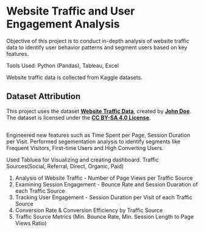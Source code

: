 # Website Traffic and User Engagement Analysis
Objective of this project is to conduct in-depth analysis of website traffic data to identify user behavior patterns and segment users based on key features.

Tools Used: Python (Pandas), Tableau, Excel

Website traffic data is collected from Kaggle datasets.
## Dataset Attribution

This project uses the dataset **[Website Traffic Data](https://www.kaggle.com/datasets/anthonytherrien/website-traffic)**, 
                   created by **[John Doe](https://www.kaggle.com/johndoe)**.  
The dataset is licensed under the **[CC BY-SA 4.0 License](https://creativecommons.org/licenses/by/4.0/)**.  
##

Engineered new features such as Time Spent per Page, Session Duration per Visit. Performed segementation analysis to identify segments like Frequent Visitors, First-time Users and High Converting Users.

Used Tabluea for Visualizing and creating dashboard.
Traffic Sources(Social, Referral, Direct, Organic, Paid)
1. Analysis of Website Traffic - Number of Page Views per Traffic Source
2. Examining Session Engagement - Bounce Rate and Session Duaration of each Traffic Source
3. Tracking User Engagement - Session Duration per Visit of each Traffic Source
4. Conversion Rate & Conversion Efficiency by Traffic Source
5. Traffic Source Metrics (Min. Bounce Rate, Min. Session Length to Page Views Ratio)


